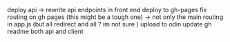 deploy api -> rewrite api endpoints in front end
deploy to gh-pages
fix routing on gh pages (this might be a tough one) -> not only the main routing in app.js (but all redirect and all <Link/> ? im not sure )
upload to odin
update gh readme both api and client
